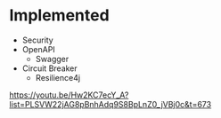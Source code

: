 # Implemented

* Security
* OpenAPI
  * Swagger
* Circuit Breaker
  * Resilience4j


https://youtu.be/Hw2KC7ecY_A?list=PLSVW22jAG8pBnhAdq9S8BpLnZ0_jVBj0c&t=673
